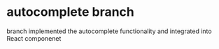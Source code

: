 # autocomplete branch

branch implemented the autocomplete functionality and integrated into React componenet
